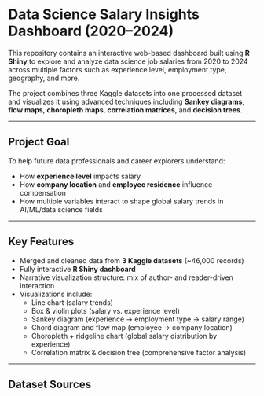 # Data Science Salary Insights Dashboard (2020–2024)

This repository contains an interactive web-based dashboard built using **R Shiny** to explore and analyze data science job salaries from 2020 to 2024 across multiple factors such as experience level, employment type, geography, and more.

The project combines three Kaggle datasets into one processed dataset and visualizes it using advanced techniques including **Sankey diagrams**, **flow maps**, **choropleth maps**, **correlation matrices**, and **decision trees**.

---

## Project Goal

To help future data professionals and career explorers understand:
- How **experience level** impacts salary
- How **company location** and **employee residence** influence compensation
- How multiple variables interact to shape global salary trends in AI/ML/data science fields

---

## Key Features

- Merged and cleaned data from **3 Kaggle datasets** (~46,000 records)
- Fully interactive **R Shiny dashboard**
- Narrative visualization structure: mix of author- and reader-driven interaction
- Visualizations include:
  - Line chart (salary trends)
  - Box & violin plots (salary vs. experience level)
  - Sankey diagram (experience → employment type → salary range)
  - Chord diagram and flow map (employee → company location)
  - Choropleth + ridgeline chart (global salary distribution by experience)
  - Correlation matrix & decision tree (comprehensive factor analysis)

---

## Dataset Sources

